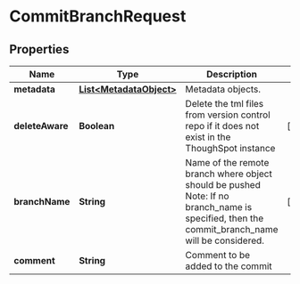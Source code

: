 

# CommitBranchRequest


## Properties

| Name | Type | Description | Notes |
|------------ | ------------- | ------------- | -------------|
|**metadata** | [**List&lt;MetadataObject&gt;**](MetadataObject.md) | Metadata objects. |  |
|**deleteAware** | **Boolean** | Delete the tml files from version control repo if it does not exist in the ThoughSpot instance |  [optional] |
|**branchName** | **String** |    Name of the remote branch where object should be pushed      Note: If no branch_name is specified, then the commit_branch_name will be considered. |  [optional] |
|**comment** | **String** | Comment to be added to the commit |  |



